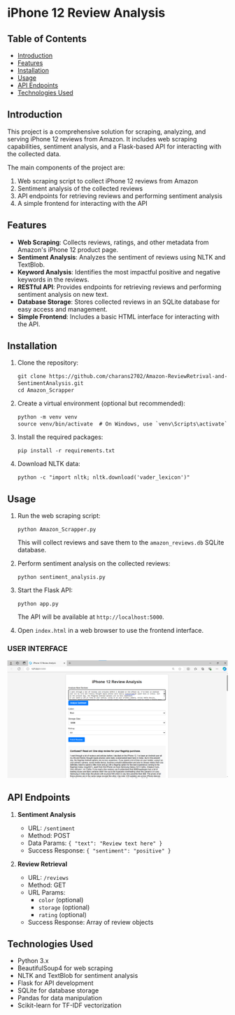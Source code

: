 # iPhone 12 Review Analysis

## Table of Contents
- [Introduction](#introduction)
- [Features](#features)
- [Installation](#installation)
- [Usage](#usage)
- [API Endpoints](#api-endpoints)
- [Technologies Used](#technologies-used)

## Introduction

This project is a comprehensive solution for scraping, analyzing, and serving iPhone 12 reviews from Amazon. It includes web scraping capabilities, sentiment analysis, and a Flask-based API for interacting with the collected data.

The main components of the project are:
1. Web scraping script to collect iPhone 12 reviews from Amazon
2. Sentiment analysis of the collected reviews
3. API endpoints for retrieving reviews and performing sentiment analysis
4. A simple frontend for interacting with the API

## Features

- **Web Scraping**: Collects reviews, ratings, and other metadata from Amazon's iPhone 12 product page.
- **Sentiment Analysis**: Analyzes the sentiment of reviews using NLTK and TextBlob.
- **Keyword Analysis**: Identifies the most impactful positive and negative keywords in the reviews.
- **RESTful API**: Provides endpoints for retrieving reviews and performing sentiment analysis on new text.
- **Database Storage**: Stores collected reviews in an SQLite database for easy access and management.
- **Simple Frontend**: Includes a basic HTML interface for interacting with the API.

## Installation

1. Clone the repository:
   ```
   git clone https://github.com/charans2702/Amazon-ReviewRetrival-and-SentimentAnalysis.git
   cd Amazon_Scrapper
   ```

2. Create a virtual environment (optional but recommended):
   ```
   python -m venv venv
   source venv/bin/activate  # On Windows, use `venv\Scripts\activate`
   ```

3. Install the required packages:
   ```
   pip install -r requirements.txt
   ```

4. Download NLTK data:
   ```
   python -c "import nltk; nltk.download('vader_lexicon')"
   ```

## Usage

1. Run the web scraping script:
   ```
   python Amazon_Scrapper.py
   ```
   This will collect reviews and save them to the `amazon_reviews.db` SQLite database.

2. Perform sentiment analysis on the collected reviews:
   ```
   python sentiment_analysis.py
   ```

3. Start the Flask API:
   ```
   python app.py
   ```
   The API will be available at `http://localhost:5000`.

4. Open `index.html` in a web browser to use the frontend interface.

### USER INTERFACE
![iPhone 12 Reviews](./result_images/q1.png)

## API Endpoints

1. **Sentiment Analysis**
   - URL: `/sentiment`
   - Method: POST
   - Data Params: `{ "text": "Review text here" }`
   - Success Response: `{ "sentiment": "positive" }`

2. **Review Retrieval**
   - URL: `/reviews`
   - Method: GET
   - URL Params: 
     - `color` (optional)
     - `storage` (optional)
     - `rating` (optional)
   - Success Response: Array of review objects

## Technologies Used

- Python 3.x
- BeautifulSoup4 for web scraping
- NLTK and TextBlob for sentiment analysis
- Flask for API development
- SQLite for database storage
- Pandas for data manipulation
- Scikit-learn for TF-IDF vectorization

